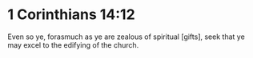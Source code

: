 # 1 Corinthians 14:12

Even so ye, forasmuch as ye are zealous of spiritual [gifts], seek that ye may excel to the edifying of the church.
